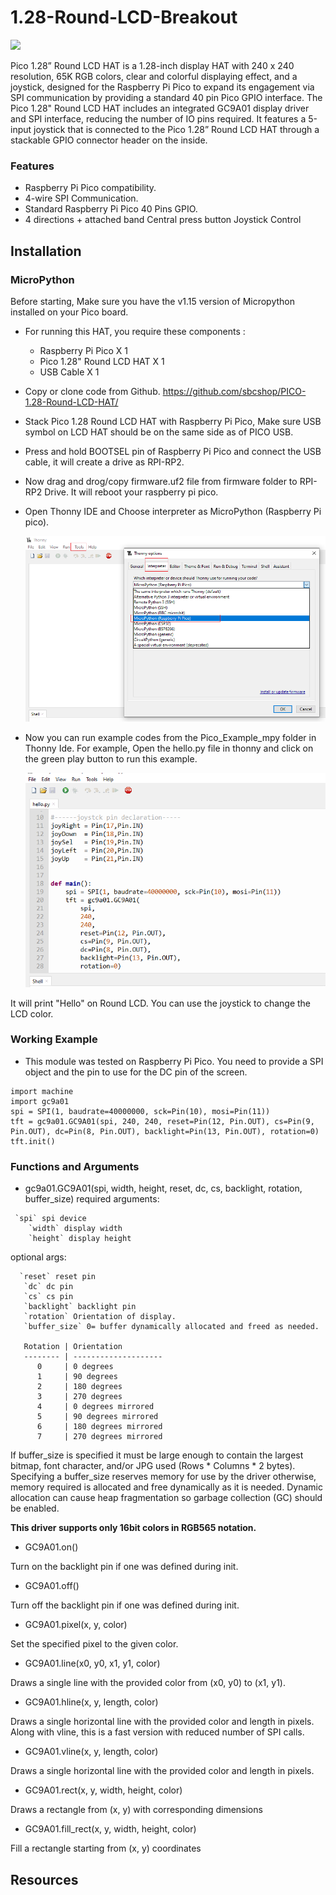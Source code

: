 # 1.28-Round-LCD-Breakout
<img src="https://cdn.shopify.com/s/files/1/1217/2104/files/1.28_RoundLCDBreakout.png?v=1677234040">

Pico 1.28” Round LCD HAT is a 1.28-inch display HAT with 240 x 240 resolution, 65K RGB colors, clear and colorful displaying effect, and a joystick, designed for the Raspberry Pi Pico to expand its engagement via SPI communication by providing a standard 40 pin Pico GPIO interface. The Pico 1.28" Round LCD HAT includes an integrated GC9A01 display driver and SPI interface, reducing the number of IO pins required. It features a 5-input joystick that is connected to the Pico 1.28” Round LCD HAT through a stackable GPIO connector header on the inside.

### Features
* Raspberry Pi Pico compatibility.
* 4-wire SPI Communication.
* Standard Raspberry Pi Pico 40 Pins GPIO.
* 4 directions + attached band Central press button Joystick Control

## Installation
### MicroPython
Before starting, Make sure you have the v1.15 version of Micropython installed on your Pico board.
* For running this HAT, you require these components :
  * Raspberry Pi Pico X 1
  * Pico 1.28" Round LCD HAT X 1
  * USB Cable X 1
* Copy or clone code from Github.
  https://github.com/sbcshop/PICO-1.28-Round-LCD-HAT/
* Stack Pico 1.28 Round LCD HAT with Raspberry Pi Pico, Make sure USB symbol on LCD HAT should be on the same side as of PICO USB.
* Press and hold BOOTSEL pin of Raspberry Pi Pico and connect the USB cable, it will create a drive as RPI-RP2.
* Now drag and drog/copy firmware.uf2 file from firmware folder to RPI-RP2 Drive. It will reboot your raspberry pi pico.
* Open Thonny IDE and Choose interpreter as MicroPython (Raspberry Pi pico).

  <img src = "https://github.com/sbcshop/1.28-Round-LCD-Breakout-Software/blob/main/images/Thonny-interpreter.png" >
  
* Now you can run example codes from the Pico_Example_mpy folder in Thonny Ide. For example, Open the hello.py file in thonny and click on the green play button to run this example.

  <img src = "https://github.com/sbcshop/1.28-Round-LCD-Breakout-Software/blob/main/images/Pico_Round_lcd_HAT_thonny.png" >
  
It will print "Hello" on Round LCD. You can use the joystick to change the LCD color.

### Working Example
  * This module was tested on Raspberry Pi Pico. You need to provide a SPI object and the pin to use for the DC pin of the screen.
  ```
  import machine
  import gc9a01
  spi = SPI(1, baudrate=40000000, sck=Pin(10), mosi=Pin(11))
  tft = gc9a01.GC9A01(spi, 240, 240, reset=Pin(12, Pin.OUT), cs=Pin(9, Pin.OUT), dc=Pin(8, Pin.OUT), backlight=Pin(13, Pin.OUT), rotation=0)
  tft.init()
 ```
### Functions and Arguments
 * gc9a01.GC9A01(spi, width, height, reset, dc, cs, backlight, rotation, buffer_size)
required arguments:
```
 `spi` spi device
    `width` display width
    `height` display height
 ```
 optional args:
 ```
   `reset` reset pin
    `dc` dc pin
    `cs` cs pin
    `backlight` backlight pin
    `rotation` Orientation of display.
    `buffer_size` 0= buffer dynamically allocated and freed as needed.

    Rotation | Orientation
    -------- | --------------------
       0     | 0 degrees
       1     | 90 degrees
       2     | 180 degrees
       3     | 270 degrees
       4     | 0 degrees mirrored
       5     | 90 degrees mirrored
       6     | 180 degrees mirrored
       7     | 270 degrees mirrored
   ```

If buffer_size is specified it must be large enough to contain the largest bitmap, font character, and/or JPG used (Rows * Columns * 2 bytes). Specifying a buffer_size reserves memory for use by the driver otherwise, memory required is allocated and free dynamically as it is needed. Dynamic allocation can cause heap fragmentation so garbage collection (GC) should be enabled.

**This driver supports only 16bit colors in RGB565 notation.**
  * GC9A01.on()

Turn on the backlight pin if one was defined during init.
  * GC9A01.off()

Turn off the backlight pin if one was defined during init.
  * GC9A01.pixel(x, y, color)

Set the specified pixel to the given color.
  * GC9A01.line(x0, y0, x1, y1, color)

Draws a single line with the provided color from (x0, y0) to (x1, y1).
  * GC9A01.hline(x, y, length, color)

Draws a single horizontal line with the provided color and length in pixels. Along with vline, this is a fast version with reduced number of SPI calls.
  * GC9A01.vline(x, y, length, color)

Draws a single horizontal line with the provided color and length in pixels.
  * GC9A01.rect(x, y, width, height, color)

Draws a rectangle from (x, y) with corresponding dimensions
  * GC9A01.fill_rect(x, y, width, height, color)

Fill a rectangle starting from (x, y) coordinates

## Resources 
